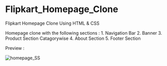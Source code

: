 # Flipkart_Homepage_Clone
Flipkart Homepage Clone Using HTML &amp; CSS

Homepage clone with the following sections :
                  1. Navigation Bar
                  2. Banner
                  3. Product Section Catagorywise
                  4. About Section
                  5. Footer Section
                  
                  
Preview :

![homepage_SS](https://user-images.githubusercontent.com/69724446/226093950-dea1ec50-d0b6-4c50-af4a-5f0a7b25d8de.png)
